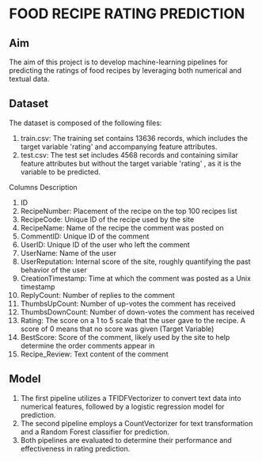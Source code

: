 # FOOD RECIPE RATING PREDICTION

## Aim
The aim of this project is to develop machine-learning pipelines for predicting the ratings of food recipes by leveraging both numerical and textual data.

## Dataset
The dataset is composed of the following files:
1. train.csv: The training set contains 13636 records, which includes the target variable 'rating' and accompanying feature attributes.
2. test.csv: The test set includes 4568 records and containing similar feature attributes but without the target variable 'rating' , as it is the variable to be predicted.

Columns Description
1. ID
2. RecipeNumber: Placement of the recipe on the top 100 recipes list
3. RecipeCode: Unique ID of the recipe used by the site
4. RecipeName: Name of the recipe the comment was posted on
5. CommentID: Unique ID of the comment
6. UserID: Unique ID of the user who left the comment
7. UserName: Name of the user
8. UserReputation: Internal score of the site, roughly quantifying the past behavior of the user
9. CreationTimestamp: Time at which the comment was posted as a Unix timestamp
10. ReplyCount: Number of replies to the comment
11. ThumbsUpCount: Number of up-votes the comment has received
12. ThumbsDownCount: Number of down-votes the comment has received
13. Rating: The score on a 1 to 5 scale that the user gave to the recipe. A score of 0 means that no score was given (Target Variable)
14. BestScore: Score of the comment, likely used by the site to help determine the order comments appear in
15. Recipe_Review: Text content of the comment

## Model
1. The first pipeline utilizes a TFIDFVectorizer to convert text data into numerical features, followed by a logistic regression model for prediction.
2. The second pipeline employs a CountVectorizer for text transformation and a Random Forest classifier for prediction.
3. Both pipelines are evaluated to determine their performance and effectiveness in rating prediction.

